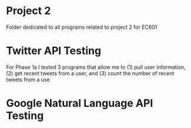 # Project 2
Folder dedicated to all programs related to project 2 for EC601

# Twitter API Testing
For Phase 1a I tested 3 programs that allow me to (1) pull user information, (2) get recent tweets from a user, and (3) count the number of recent tweets from a use

# Google Natural Language API Testing
